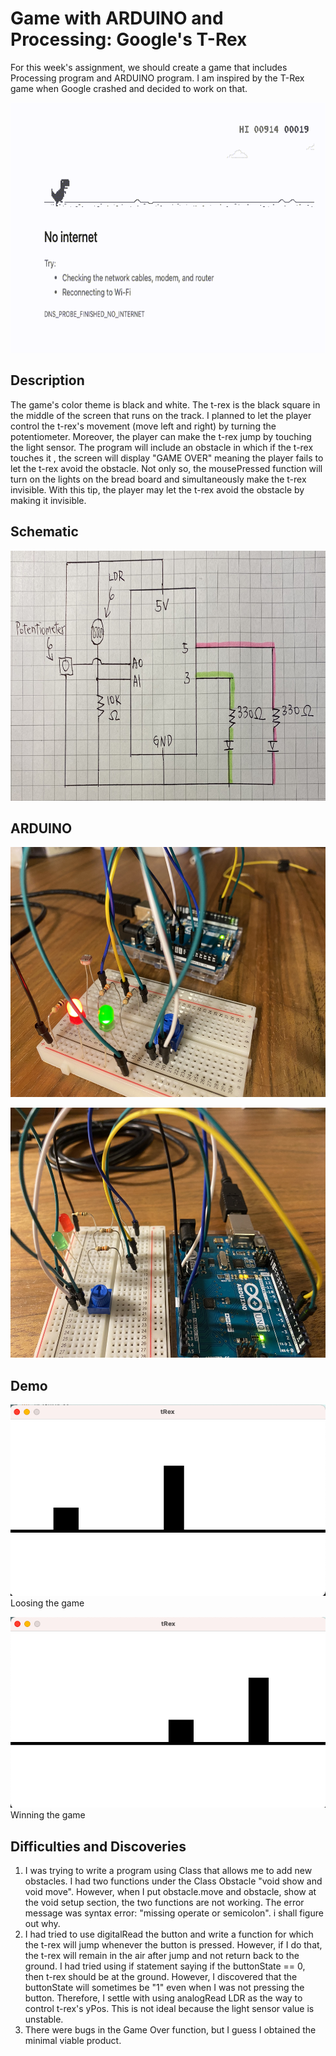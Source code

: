 # Game with ARDUINO and Processing: Google's T-Rex

For this week's assignment, we should create a game that includes Processing program and ARDUINO program. 
I am inspired by the T-Rex game when Google crashed and decided to work on that. 

<p align="center">
  <img src="runningT.gif" height="400">

## Description 
The game's color theme is black and white. The t-rex is the black square in the middle of the screen that runs on the track. I planned to let the player control the t-rex's movement (move left and right) by turning the potentiometer. Moreover, the player can make the t-rex jump by touching the light sensor. The program will include an obstacle in which if the t-rex touches it , the screen will display "GAME OVER" meaning the player fails to let the t-rex avoid the obstacle. Not only so, the mousePressed function will turn on the lights on the bread board and simultaneously make the t-rex invisible. With this tip, the player may let the t-rex avoid the obstacle by making it invisible. 

## Schematic

<p align="center">
  <img src="sc.jpg" height="400">

## ARDUINO

<p align="center">
  <img src="ad1.jpg" height="400">
  
<p align="center">
  <img src="ad2.jpg" height="400">

## Demo

[![Watch the video](1.png)](https://youtu.be/h5x2jWNl580)
Loosing the game

[![Watch the video](2.png)](https://youtu.be/BuHSiyLoleE)
Winning the game

## Difficulties and Discoveries
1. I was trying to write a program using Class that allows me to add new obstacles. I had two functions under the Class Obstacle "void show and void move". However, when I put obstacle.move and obstacle, show at the void setup section, the two functions are not working. The error message was syntax error: "missing operate or semicolon". i shall figure out why. 
2. I had tried to use digitalRead the button and write a function for which the t-rex will jump whenever the button is pressed. However, if I do that, the t-rex will remain in the air after jump and not return back to the ground. I had tried using if statement saying if the buttonState == 0, then t-rex should be at the ground. However, I discovered that the buttonState will sometimes be "1" even when I was not pressing the button. Therefore, I settle with using analogRead LDR as the way to control t-rex's yPos. This is not ideal because the light sensor value is unstable. 
3. There were bugs in the Game Over function, but I guess I obtained the minimal viable product. 

